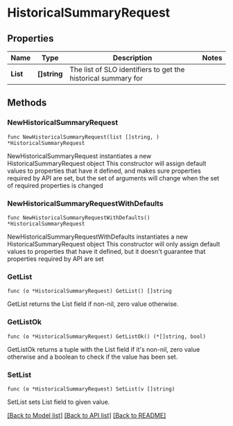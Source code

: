 # HistoricalSummaryRequest

## Properties

Name | Type | Description | Notes
------------ | ------------- | ------------- | -------------
**List** | **[]string** | The list of SLO identifiers to get the historical summary for | 

## Methods

### NewHistoricalSummaryRequest

`func NewHistoricalSummaryRequest(list []string, ) *HistoricalSummaryRequest`

NewHistoricalSummaryRequest instantiates a new HistoricalSummaryRequest object
This constructor will assign default values to properties that have it defined,
and makes sure properties required by API are set, but the set of arguments
will change when the set of required properties is changed

### NewHistoricalSummaryRequestWithDefaults

`func NewHistoricalSummaryRequestWithDefaults() *HistoricalSummaryRequest`

NewHistoricalSummaryRequestWithDefaults instantiates a new HistoricalSummaryRequest object
This constructor will only assign default values to properties that have it defined,
but it doesn't guarantee that properties required by API are set

### GetList

`func (o *HistoricalSummaryRequest) GetList() []string`

GetList returns the List field if non-nil, zero value otherwise.

### GetListOk

`func (o *HistoricalSummaryRequest) GetListOk() (*[]string, bool)`

GetListOk returns a tuple with the List field if it's non-nil, zero value otherwise
and a boolean to check if the value has been set.

### SetList

`func (o *HistoricalSummaryRequest) SetList(v []string)`

SetList sets List field to given value.



[[Back to Model list]](../README.md#documentation-for-models) [[Back to API list]](../README.md#documentation-for-api-endpoints) [[Back to README]](../README.md)


